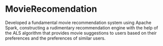 # MovieRecomendation
Developed a fundamental movie recommendation system using Apache Spark, constructing a rudimentary recommendation engine with the help of the ALS algorithm that provides movie suggestions to users based on their preferences and the preferences of similar users.
